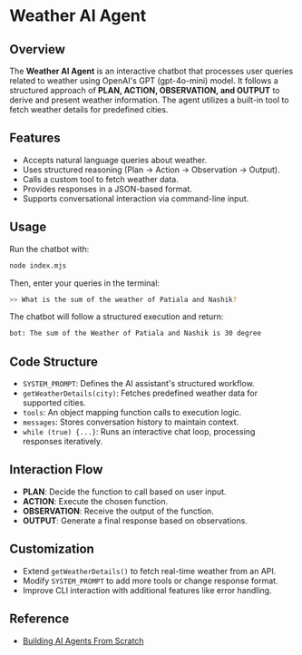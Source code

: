 # Weather AI Agent

## Overview
The **Weather AI Agent** is an interactive chatbot that processes user queries related to weather using OpenAI's GPT (gpt-4o-mini) model. It follows a structured approach of **PLAN, ACTION, OBSERVATION, and OUTPUT** to derive and present weather information. The agent utilizes a built-in tool to fetch weather details for predefined cities.

## Features
- Accepts natural language queries about weather.
- Uses structured reasoning (Plan → Action → Observation → Output).
- Calls a custom tool to fetch weather data.
- Provides responses in a JSON-based format.
- Supports conversational interaction via command-line input.

## Usage
Run the chatbot with:
```sh
node index.mjs
```
Then, enter your queries in the terminal:
```sh
>> What is the sum of the weather of Patiala and Nashik?
```
The chatbot will follow a structured execution and return:
```sh
bot: The sum of the Weather of Patiala and Nashik is 30 degree
```

## Code Structure
- `SYSTEM_PROMPT`: Defines the AI assistant's structured workflow.
- `getWeatherDetails(city)`: Fetches predefined weather data for supported cities.
- `tools`: An object mapping function calls to execution logic.
- `messages`: Stores conversation history to maintain context.
- `while (true) {...}`: Runs an interactive chat loop, processing responses iteratively.

## Interaction Flow
- **PLAN**: Decide the function to call based on user input.
- **ACTION**: Execute the chosen function.
- **OBSERVATION**: Receive the output of the function.
- **OUTPUT**: Generate a final response based on observations.

## Customization
- Extend `getWeatherDetails()` to fetch real-time weather from an API.
- Modify `SYSTEM_PROMPT` to add more tools or change response format.
- Improve CLI interaction with additional features like error handling.


## Reference
- [Building AI Agents From Scratch](https://youtu.be/vUYnRGotTbo?si=eDySSvoL95S1_zs_)

